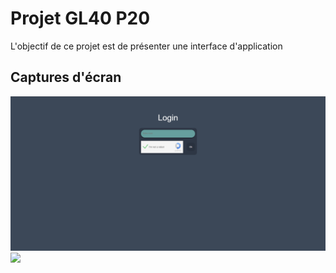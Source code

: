 # Projet GL40 P20
L'objectif de ce projet est de présenter une interface d'application 
## Captures d'écran
![Login screen](img/readme/login_screen.PNG)
![](img/readme/)